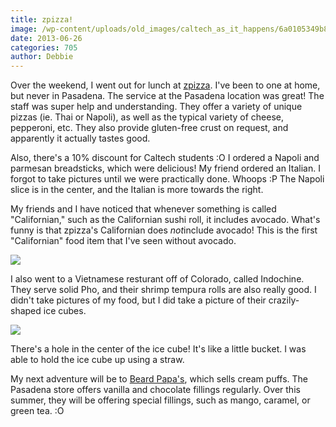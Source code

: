 ```yaml
---
title: zpizza!
image: /wp-content/uploads/old_images/caltech_as_it_happens/6a0105349b8251970b019103c652b3970c.jpg
date: 2013-06-26
categories: 705
author: Debbie
---
```


Over the weekend, I went out for lunch at [zpizza](https://www.zpizza.com/organic-food-menu/healthy-pizza). I've been to one at home, but never in Pasadena. The service at the Pasadena location was great! The staff was super help and understanding. They offer a variety of unique pizzas (ie. Thai or Napoli), as well as the typical variety of cheese, pepperoni, etc. They also provide gluten-free crust on request, and apparently it actually tastes good.

Also, there's a 10% discount for Caltech students :O
I ordered a Napoli and parmesan breadsticks, which were delicious! My friend ordered an Italian. I forgot to take pictures until we were practically done. Whoops :P The Napoli slice is in the center, and the Italian is more towards the right.

My friends and I have noticed that whenever something is called "Californian," such as the Californian sushi roll, it includes avocado. What's funny is that zpizza's Californian does *not*include avocado! This is the first "Californian" food item that I've seen without avocado.


![](/old_images/caltech_as_it_happens/6a0105349b8251970b01901dd0b1f6970b.jpg)

I also went to a Vietnamese resturant off of Colorado, called Indochine. They serve solid Pho, and their shrimp tempura rolls are also really good. I didn't take pictures of my food, but I did take a picture of their crazily-shaped ice cubes.


![](/old_images/caltech_as_it_happens/6a0105349b8251970b019103c7072a970c.jpg)

There's a hole in the center of the ice cube! It's like a little bucket. I was able to hold the ice cube up using a straw.

My next adventure will be to [Beard Papa's](https://muginohointl.com/), which sells cream puffs. The Pasadena store offers vanilla and chocolate fillings regularly. Over this summer, they will be offering special fillings, such as mango, caramel, or green tea. :O
